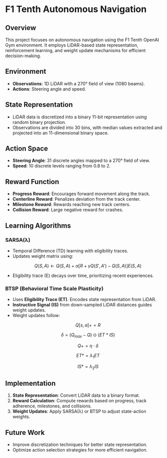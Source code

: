 # F1 Tenth Autonomous Navigation

## Overview
This project focuses on autonomous navigation using the F1 Tenth OpenAI Gym environment. It employs LiDAR-based state representation, reinforcement learning, and weight update mechanisms for efficient decision-making.

## Environment
- **Observations**: 1D LiDAR with a 270° field of view (1080 beams).
- **Actions**: Steering angle and speed.

## State Representation
- LiDAR data is discretized into a binary 11-bit representation using random binary projection.
- Observations are divided into 30 bins, with median values extracted and projected into an 11-dimensional binary space.

## Action Space
- **Steering Angle**: 31 discrete angles mapped to a 270° field of view.
- **Speed**: 10 discrete levels ranging from 0.8 to 2.

## Reward Function
- **Progress Reward**: Encourages forward movement along the track.
- **Centerline Reward**: Penalizes deviation from the track center.
- **Milestone Reward**: Rewards reaching new track centers.
- **Collision Reward**: Large negative reward for crashes.

## Learning Algorithms
### SARSA(λ)
- Temporal Difference (TD) learning with eligibility traces.
- Updates weight matrix using:
  ``` math
  Q(S,A) ← Q(S,A) + α [R + γ Q(S', A') - Q(S,A)] E(S,A)
  ```
- Eligibility trace (E) decays over time, prioritizing recent experiences.

### BTSP (Behavioral Time Scale Plasticity)
- Uses **Eligibility Trace (ET)**. Encodes state representation from LiDAR.
- **Instructive Signal (IS)** from down-sampled LiDAR distances guides weight updates.
- Weight updates follow:
  ```math
  Q[s, a] += R
  ```
  ```math
  \delta = (Q_{max} - Q) \odot (ET * IS)
  ```
  ```math
  Q += \eta \cdot \delta
  ```
  ```math
  ET *= \lambda_1 ET
  ```
  ```math
  IS *= \lambda_2 IS
  ```

## Implementation
1. **State Representation**: Convert LiDAR data to a binary format.
2. **Reward Calculation**: Compute rewards based on progress, track adherence, milestones, and collisions.
3. **Weight Updates**: Apply SARSA(λ) or BTSP to adjust state-action weights.

## Future Work
- Improve discretization techniques for better state representation.
- Optimize action selection strategies for more efficient navigation.
